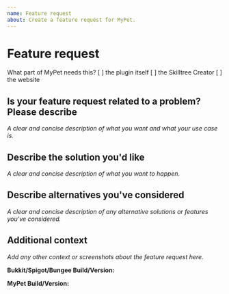 ```yaml
---
name: Feature request
about: Create a feature request for MyPet.
---
```


# Feature request

What part of MyPet needs this?
[ ] the plugin itself
[ ] the Skilltree Creator
[ ] the website

## Is your feature request related to a problem? Please describe

_A clear and concise description of what you want and what your use case is._

## Describe the solution you'd like

_A clear and concise description of what you want to happen._

## Describe alternatives you've considered

_A clear and concise description of any alternative solutions or features you've considered._

## Additional context

_Add any other context or screenshots about the feature request here._

**Bukkit/Spigot/Bungee Build/Version:**

**MyPet Build/Version:**